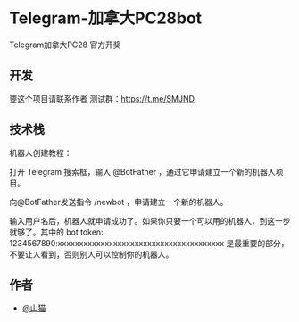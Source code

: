 
# Telegram-加拿大PC28bot

Telegram加拿大PC28 官方开奖 



## 开发

要这个项目请联系作者 测试群：https://t.me/SMJND




## 技术栈

机器人创建教程：

打开 Telegram 搜索框，输入 @BotFather ，通过它申请建立一个新的机器人项目。

向@BotFather发送指令 /newbot ，申请建立一个新的机器人。

输入用户名后，机器人就申请成功了。如果你只要一个可以用的机器人，到这一步就够了。其中的 bot token: 1234567890:xxxxxxxxxxxxxxxxxxxxxxxxxxxxxxxxxxxxxxx 是最重要的部分，不要让人看到，否则别人可以控制你的机器人。


## 作者

- [@山猫](https://t.me/SM067)

